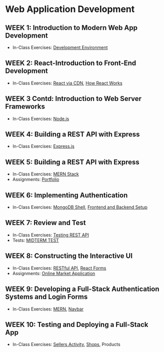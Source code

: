 # Web Application Development

## WEEK 1: Introduction to Modern Web App Development

- In-Class Exercises: [Development Environment](development-envrironment)

## WEEK 2: React-Introduction to Front-End Development

- In-Class Exercises: [React via CDN](react-via-cdn), [How React Works](how-react-works)

## WEEK 3 Contd: Introduction to Web Server Frameworks

- In-Class Exercises: [Node.js](nodejs)

## WEEK 4: Building a REST API with Express

- In-Class Exercises: [Express.js](expressjs)

## WEEK 5: Building a REST API with Express

- In-Class Exercises: [MERN Stack](mern-stack)
- Assignments: [Portfolio](https://github.com/ttran375/comp229-assignment1)

## WEEK 6: Implementing Authentication

- In-Class Exercises: [MongoDB Shell](mongodb-shell), [Frontend and Backend Setup](mern_skeleton)

## WEEK 7: Review and Test

- In-Class Exercises: [Testing REST API](https://github.com/ttran375/testing-rest-api)
- Tests: [MIDTERM TEST](https://github.com/ttran375/comp229-test1)

## WEEK 8: Constructing the Interactive UI

- In-Class Exercises: [RESTful API](https://github.com/ttran375/api), [React Forms](https://github.com/ttran375/react-forms)
- Assignments: [Online Market Application](https://github.com/ttran375/comp229-assignment2)

## WEEK 9: Developing a Full-Stack Authentication Systems and Login Forms

- In-Class Exercises: [MERN](https://github.com/ttran375/mern), [Navbar](https://github.com/ttran375/navbar)

## WEEK 10: Testing and Deploying a Full-Stack App

- In-Class Exercises: [Sellers Activity](https://github.com/ttran375/sellers-activity), [Shops](https://github.com/ttran375/shops), Products
